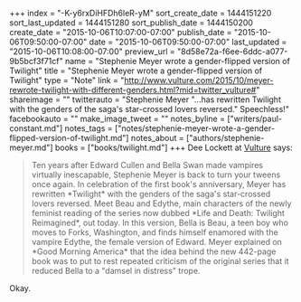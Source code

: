 +++
index = "-K-y6rxDiHFDh6leR-yM"
sort_create_date = 1444151220
sort_last_updated = 1444151280
sort_publish_date = 1444150200
create_date = "2015-10-06T10:07:00-07:00"
publish_date = "2015-10-06T09:50:00-07:00"
date = "2015-10-06T09:50:00-07:00"
last_updated = "2015-10-06T10:08:00-07:00"
preview_url = "8d58e72a-f6ee-6ddc-a077-9b5bcf3f71cf"
name = "Stephenie Meyer wrote a gender-flipped version of Twilight"
title = "Stephenie Meyer wrote a gender-flipped version of Twilight"
type = "Note"
link = "http://www.vulture.com/2015/10/meyer-rewrote-twilight-with-different-genders.html?mid=twitter_vulture#"
shareimage = ""
twitterauto = "Stephenie Meyer \"...has rewritten Twilight with the genders of the saga's star-crossed lovers reversed.\" Speechless!"
facebookauto = ""
make_image_tweet = ""
notes_byline = ["writers/paul-constant.md"]
notes_tags = ["notes/stephenie-meyer-wrote-a-gender-flipped-version-of-twilight.md"]
notes_about = ["authors/stephenie-meyer.md"]
books = ["books/twilight.md"]
+++
Dee Lockett at [Vulture](http://www.vulture.com/2015/10/meyer-rewrote-twilight-with-different-genders.html?mid=twitter_vulture#) says: 

<blockquote>Ten years after Edward Cullen and Bella Swan made vampires virtually inescapable, Stephenie Meyer is back to turn your tweens once again. In celebration of the first book's anniversary, Meyer has rewritten *Twilight* with the genders of the saga's star-crossed lovers reversed. Meet Beau and Edythe, main characters of the newly feminist reading of the series now dubbed *Life and Death: Twilight Reimagined*, out today. In this version, Bella is Beau, a teen boy who moves to Forks, Washington, and finds himself enamored with the vampire Edythe, the female version of Edward. Meyer explained on *Good Morning America* that the idea behind the new 442-page book was to put to rest repeated criticism of the original series that it reduced Bella to a "damsel in distress" trope.</blockquote>

Okay.